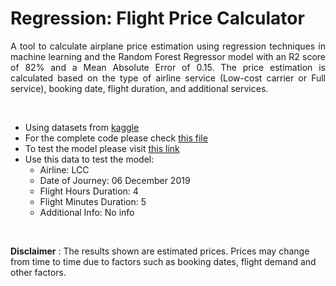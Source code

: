 # Regression: Flight Price Calculator

<p style='text-align: justify;'>
A tool to calculate airplane price estimation using regression techniques in machine learning and the Random Forest Regressor model with an R2 score of 82% and a Mean Absolute Error of 0.15. The price estimation is calculated based on the type of airline service (Low-cost carrier or Full service), booking date, flight duration, and additional services.
</p>

<br>

- Using datasets from [kaggle](https://www.kaggle.com/datasets/ashishpandey2062/flight-reservation-dataset)
- For the complete code please check [this file](https://github.com/MaruliHTGL/Regression-Flight-Price/blob/00baee6b15cb839e70ec543030243dec3c4d971a/Flight_Price.ipynb)
- To test the model please visit [this link](https://flightpricecalculator.streamlit.app/)
- Use this data to test the model:
    - Airline: LCC
    - Date of Journey: 06 December 2019
    - Flight Hours Duration: 4
    - Flight Minutes Duration: 5
    - Additional Info: No info

<br>

**Disclaimer** : The results shown are estimated prices. Prices may change from time to time due to factors such as booking dates, flight demand and other factors.
